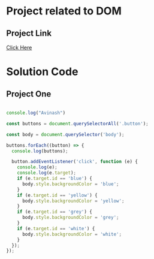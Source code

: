 # Project related to DOM

## Project Link
[Click Here](https://stackblitz.com/edit/dom-project-chaiaurcode-xqn9ep?file=index.html)

# Solution Code

## Project One

```Javascript

console.log("Avinash")

const buttons = document.querySelectorAll('.button');

const body = document.querySelector('body');

buttons.forEach((button) => {
  console.log(buttons);

  button.addEventListener('click', function (e) {
    console.log(e);
    console.log(e.target);
    if (e.target.id == 'blue') {
      body.style.backgroundColor = 'blue';
    }
    if (e.target.id == 'yellow') {
      body.style.backgroundColor = 'yellow';
    }
    if (e.target.id == 'grey') {
      body.style.backgroundColor = 'grey';
    }
    if (e.target.id == 'white') {
      body.style.backgroundColor = 'white';
    }
  });
});


```

